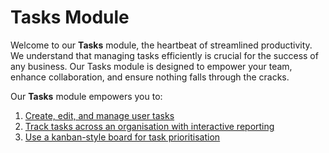 # Tasks Module

Welcome to our **Tasks** module, the heartbeat of streamlined productivity. We understand that managing tasks efficiently is crucial for the success of any business. Our Tasks module is designed to empower your team, enhance collaboration, and ensure nothing falls through the cracks.

Our **Tasks** module empowers you to:

1. [Create, edit, and manage user tasks](</docs/Rapid/2-Rapid Modules/1-Tasks/creating-editing-and-deleting-tasks/creating-editing-and-deleting-tasks.md>)
2. [Track tasks across an organisation with interactive reporting](</docs/Rapid/2-Rapid Modules/1-Tasks/task-reporting/task-reporting.md>)
3. [Use a kanban-style board for task prioritisation](</docs/Rapid/2-Rapid Modules/1-Tasks/using-the-tasks-board/using-the-tasks-board.md>)
